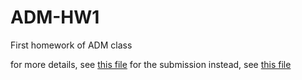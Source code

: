 # ADM-HW1
First homework of ADM class

for more details, see [this file](homework1.pdf)
for the submission instead, see [this file](hackerrank_submission)

